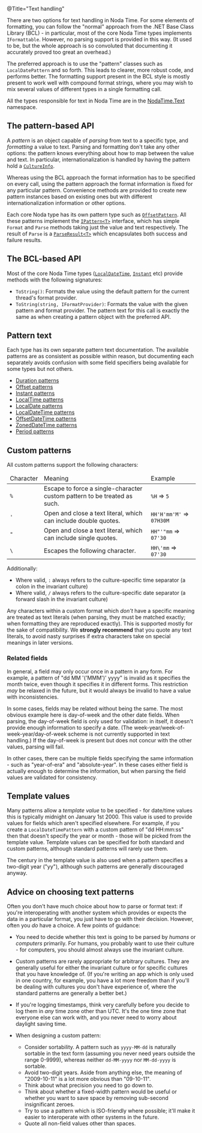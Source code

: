 @Title="Text handling"

There are two options for text handling in Noda Time. For some elements of
formatting, you can follow the "normal" approach from the .NET Base Class
Library (BCL) - in particular, most of the core Noda Time types implements
`IFormattable`. However, no parsing support is provided in this way. (It used
to be, but the whole approach is so convoluted that documenting it accurately
proved too great an overhead.)

The preferred approach is to use the "pattern" classes such as `LocalDatePattern`
and so forth. This leads to clearer, more robust code, and performs better. The formatting
support present in the BCL style is mostly present to work well with compound format strings,
where you may wish to mix several values of different types in a single formatting call.

All the types responsible for text in Noda Time are in the
[NodaTime.Text][3] namespace.

The pattern-based API
---------------------

A *pattern* is an object capable of *parsing* from text to a specific
type, and *formatting* a value to text. Parsing and formatting don't
take any other options: the pattern knows everything about how to
map between the value and text. In particular, internationalization
is handled by having the pattern hold a [`CultureInfo`][2].

Whereas using the BCL approach the format
information has to be specified on every call, using the pattern
approach the format information is fixed for any particular pattern.
Convenience methods are provided to create new pattern instances
based on existing ones but with different internationalization
information or other options.

Each core Noda type has its own pattern type such as
[`OffsetPattern`](noda-type://NodaTime.Text.OffsetPattern). All
these patterns implement the
[`IPattern<T>`](noda-type://NodaTime.Text.IPattern-1) interface,
which has simple `Format` and `Parse` methods taking just the value
and text respectively. The result of `Parse` is a
[`ParseResult<T>`](noda-type://NodaTime.Text.ParseResult-1) which
encapsulates both success and failure results.

The BCL-based API
-----------------

Most of the core Noda Time types ([`LocalDateTime`][4],
[`Instant`][5] etc) provide methods with the
following signatures:

- `ToString()`: Formats the value using the default pattern for the
current thread's format provider.
- `ToString(string, IFormatProvider)`: Formats the value with the
given pattern and format provider. The pattern text for this call is
exactly the same as when creating a pattern object with the preferred API.

Pattern text
------------

Each type has its own separate pattern text documentation. The
available patterns are as consistent as possible within reason, but
documenting each separately avoids confusion with some field
specifiers being available for some types but not others.

- [Duration patterns](duration-patterns)
- [Offset patterns](offset-patterns)
- [Instant patterns](instant-patterns)
- [LocalTime patterns](localtime-patterns)
- [LocalDate patterns](localdate-patterns)
- [LocalDateTime patterns](localdatetime-patterns)
- [OffsetDateTime patterns](offsetdatetime-patterns)
- [ZonedDateTime patterns](zoneddatetime-patterns)
- [Period patterns](period-patterns)

<a name="custom-patterns"></a>Custom patterns
---------------

All custom patterns support the following characters:

<table>
  <thead>
    <tr>
      <td class="pattern-char">Character</td>
      <td class="pattern-description">Meaning</td>
      <td class="pattern-example">Example</td>
    </tr>
  </thead>
  <tbody>
    <tr>
      <td><code>%</code></td>
      <td>Escape to force a single-character custom pattern to be treated as such.</td>
      <td><code>%H</code> => <code>5</code></td>
    </tr>
    <tr>
      <td><code>'</code></td>
      <td>
        Open and close a text literal, which can include
        double quotes.
      </td>
      <td><code>HH'H'mm'M'</code> => <code>07H30M</code></td>
    </tr>
    <tr>
      <td><code>"</code></td>
      <td>
        Open and close a text literal, which can include
        single quotes.
      </td>
      <td><code>HH"'"mm</code> => <code>07'30</code></td>
    </tr>
    <tr>
      <td><code>\</code></td>
      <td>
        Escapes the following character.
      </td>
      <td><code>HH\'mm</code> => <code>07'30</code></td>
    </tr>
  </tbody>
</table>

Additionally:

- Where valid, `:` always refers to the culture-specific time separator (a colon in the invariant culture)
- Where valid, `/` always refers to the culture-specific date separator (a forward slash in the invariant culture)

Any characters within a custom format which *don't* have a specific
meaning are treated as text literals (when parsing, they must be
matched exactly; when formatting they are reproduced exactly). This
is supported mostly for the sake of compatibility. We **strongly
recommend** that you quote any text literals, to avoid nasty
surprises if extra characters take on special meanings in later
versions.

### Related fields

In general, a field may only occur once in a pattern in any form. For example, a pattern of "dd MM '('MMM')' yyyy" is invalid as it specifies the month twice, even though it specifies it in different forms. This restriction *may* be relaxed in the future, but it would always be invalid to have a value with inconsistencies.

In some cases, fields may be related without being the same. The most obvious example here is day-of-week and the other date fields. When parsing, the day-of-week field is only used for validation: in itself, it doesn't provide enough information to specify a date. (The week-year/week-of-week-year/day-of-week scheme is not currently supported in text handling.) If the day-of-week is present but does not concur with the other values, parsing will fail.

In other cases, there can be multiple fields specifying the same information - such as "year-of-era" and "absolute-year". In these cases either field is actually enough to determine the information, but when parsing the field values are validated for consistency.

Template values
---------------

Many patterns allow a *template value* to be specified - for date/time values this is typically midnight on January 1st 2000. This value is used to provide values for fields which aren't specified elsewhere. For example, if you create a `LocalDateTimePattern` with a custom pattern of "dd HH:mm:ss" then that doesn't specify the year or month - those will be picked from the template value. Template values can be specified for both standard and custom patterns, although standard patterns will rarely use them.

The century in the template value is also used when a pattern specifies a two-digit year ("yy"), although such patterns are generally discouraged anyway.

Advice on choosing text patterns
--------------------------------

Often you don't have much choice about how to parse or format text: if you're interoperating with another system which provides or expects the data in a particular format, you just have to go with their decision. However, often you *do* have a choice. A few points of guidance:

- You need to decide whether this text is going to be parsed by *humans* or *computers* primarily. For humans, you probably want to use their culture - for computers, you should almost always use the invariant culture.
- Custom patterns are rarely appropriate for arbitrary cultures. They are generally useful for either the invariant culture or for specific cultures that you have knowledge of. (If you're writing an app which is only used in one country, for example, you have a lot more freedom than if you'll be dealing with cultures you don't have experience of, where the standard patterns are generally a better bet.)
- If you're logging timestamps, think very carefully before you decide to log them in *any* time zone other than UTC. It's the one time zone that everyone else can work with, and you never need to worry about daylight saving time.
- When designing a custom pattern:
  - Consider sortability. A pattern such as `yyyy-MM-dd` is naturally sortable in the text form (assuming you never need years outside the range 0-9999), whereas neither `dd-MM-yyyy` nor `MM-dd-yyyy` is sortable.
  - Avoid two-digit years. Aside from anything else, the meaning of "2009-10-11" is a lot more obvious than "09-10-11".
  - Think about what precision you need to go down to.
  - Think about whether a fixed-width pattern would be useful or whether you want to save space by removing sub-second insignificant zeroes.
  - Try to use a pattern which is ISO-friendly where possible; it'll make it easier to interoperate with other systems in the future.
  - Quote all non-field values other than spaces.

  [2]: https://msdn.microsoft.com/en-us/library/system.globalization.cultureinfo.aspx
  [3]: noda-ns://NodaTime.Text
  [4]: noda-type://NodaTime.LocalDateTime
  [5]: noda-type://NodaTime.Instant
